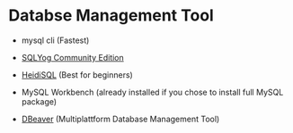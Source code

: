 # Databse Management Tool

- mysql cli (Fastest)

- [SQLYog Community Edition](https://github.com/webyog/sqlyog-community/wiki/Downloads)

- [HeidiSQL](https://www.heidisql.com/download.php) (Best for beginners)

- MySQL Workbench (already installed if you chose to install full MySQL package)

- [DBeaver](https://dbeaver.io/) (Multiplattform Database Management Tool)
